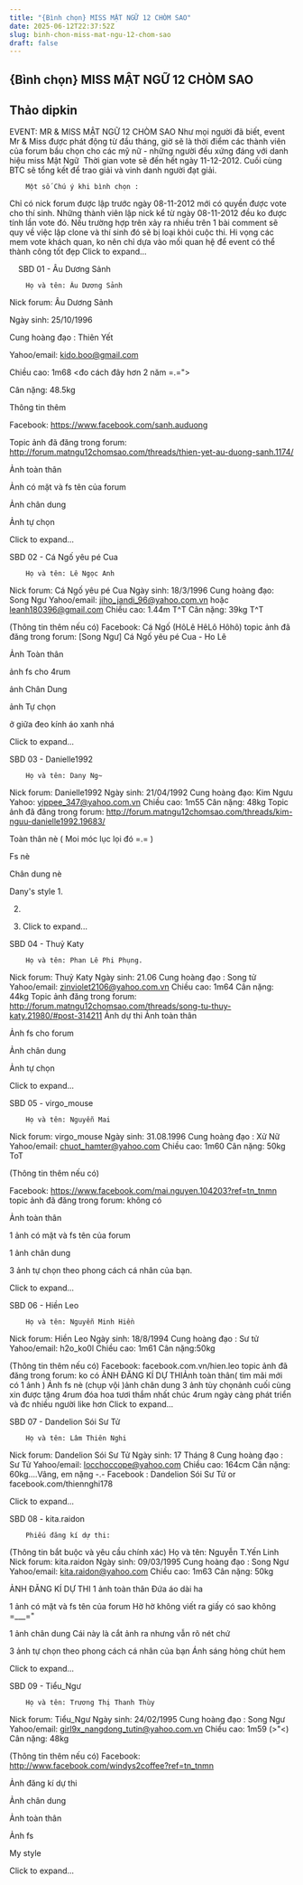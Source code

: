 ```yaml
---
title: "{Bình chọn} MISS MẬT NGỮ 12 CHÒM SAO"
date: 2025-06-12T22:37:52Z
slug: binh-chon-miss-mat-ngu-12-chom-sao
draft: false
---
```


## {Bình chọn} MISS MẬT NGỮ 12 CHÒM SAO

## Thảo dipkin

EVENT: MR & MISS MẬT NGỮ 12 CHÒM SAO​ ​Như mọi người đã biết, event Mr & Miss được phát động từ đầu tháng, giờ sẽ là thời điểm các thành viên của forum bầu chọn cho các mỹ nữ - những người đều xứng đáng với danh hiệu miss Mật Ngữ ​ ​Thời gian vote sẽ đến hết ngày 11-12-2012. Cuối cùng BTC sẽ tổng kết để trao giải và vinh danh người đạt giải.​ ​ 




	
		
		Một số Chú ý khi bình chọn :

Chỉ có nick forum được lập trước ngày 08-11-2012 mới có quyền được vote cho thí sinh. Những thành viên lập nick kể từ ngày 08-11-2012 đều ko được tính lần vote đó. Nếu trường hợp trên xảy ra nhiều trên 1 bài comment sẽ quy về việc lập clone và thí sinh đó sẽ bị loại khỏi cuộc thi.
Hi vọng các mem vote khách quan, ko nên chỉ dựa vào mối quan hệ để event có thể thành công tốt đẹp
​Click to expand...
	
​ ​ ​ ​ ​SBD 01 - Âu Dương Sảnh​ ​



	
		
		Họ và tên: Âu Dương Sảnh

Nick forum: Âu Dương Sảnh

Ngày sinh: 25/10/1996

Cung hoàng đạo : Thiên Yết

Yahoo/email: kido.boo@gmail.com

Chiều cao: 1m68 <đo cách đây hơn 2 năm =.=">

Cân nặng: 48.5kg


Thông tin thêm 

Facebook: https://www.facebook.com/sanh.auduong

Topic ảnh đã đăng trong forum: http://forum.matngu12chomsao.com/threads/thien-yet-au-duong-sanh.1174/

Ảnh toàn thân




Ảnh có mặt và fs tên của forum



Ảnh chân dung





Ảnh tự chọn





Click to expand...
	
 
 
 
 
 
 
 
SBD 02 - Cá Ngố yêu pé Cua 
 




	
		
		Họ và tên: Lê Ngọc Anh
Nick forum: Cá Ngố yêu pé Cua 
Ngày sinh: 18/3/1996
Cung hoàng đạo: Song Ngư
Yahoo/email: jiho_jandi_96@yahoo.com.vn hoặc leanh180396@gmail.com
Chiều cao: 1.44m T^T
Cân nặng: 39kg T^T


(Thông tin thêm nếu có)
Facebook: Cá Ngố (HôLê HêLô Hôhô)
topic ảnh đã đăng trong forum: [Song Ngư] Cá Ngố yêu pé Cua - Ho Lê 

Ảnh Toàn thân 
 

ảnh fs cho 4rum

 

ảnh Chân Dung



ảnh Tự chọn 





ở giữa đeo kính áo xanh nhá 

Click to expand...
	
 
 
 
 
SBD 03 - Danielle1992
 




	
		
		Họ và tên: Dany Ng~
Nick forum: Danielle1992
Ngày sinh: 21/04/1992
Cung hoàng đạo: Kim Ngưu
Yahoo: yippee_347@yahoo.com.vn
Chiều cao: 1m55
Cân nặng: 48kg
Topic ảnh đã đăng trong forum: http://forum.matngu12chomsao.com/threads/kim-nguu-danielle1992.19683/

Toàn thân nè ( Moi móc lục lọi đó =.= )


Fs nè


Chân dung nè


Dany's style
1. 

2. 

3. Click to expand...
	
SBD 04 - Thuỷ Katy​



	
		
		Họ và tên: Phan Lê Phi Phụng.
Nick forum: Thuỷ Katy
Ngày sinh: 21.06
Cung hoàng đạo : Song tử
Yahoo/email: zinviolet2106@yahoo.com.vn
Chiều cao: 1m64
Cân nặng: 44kg
Topic ảnh đăng trong forum: http://forum.matngu12chomsao.com/threads/song-tu-thuy-katy.21980/#post-314211
Ảnh dự thi
Ảnh toàn thân


Ảnh fs cho forum 





Ảnh chân dung



Ảnh tự chọn 





Click to expand...
	
 
 
 
SBD 05 - virgo_mouse
 




	
		
		Họ và tên: Nguyễn Mai
Nick forum: virgo_mouse
Ngày sinh: 31.08.1996
Cung hoàng đạo : Xử Nữ
Yahoo/email: chuot_hamter@yahoo.com
Chiều cao: 1m60
Cân nặng: 50kg ToT


(Thông tin thêm nếu có)

Facebook: https://www.facebook.com/mai.nguyen.104203?ref=tn_tnmn
topic ảnh đã đăng trong forum: không có 


Ảnh toàn thân





1 ảnh có mặt và fs tên của forum





1 ảnh chân dung




3 ảnh tự chọn theo phong cách cá nhân của bạn.











Click to expand...
	
 
 
SBD 06 - Hiền Leo 
 




	
		
		Họ và tên: Nguyễn Minh Hiền
Nick forum: Hiền Leo
Ngày sinh: 18/8/1994
Cung hoàng đạo : Sư tử
Yahoo/email: h2o_ko0l
Chiều cao: 1m61 
Cân nặng:50kg 


(Thông tin thêm nếu có)
Facebook: facebook.com.vn/hien.leo
topic ảnh đã đăng trong forum: ko có 
ẢNH ĐĂNG KÍ DỰ THI​Ảnh toàn thân( tìm mãi mới có 1 ảnh  )
​Ảnh fs nè (chụp vội  )​​ảnh chân dung ​​3 ảnh tùy chọn​​​ảnh cuối cùng xin được tặng 4rum đóa hoa tươi thắm nhất  chúc 4rum ngày càng phát triển và đc nhiều người like hơn ​​Click to expand...
	
SBD 07 - Dandelion Sói Sư Tử​



	
		
		Họ và tên: Lâm Thiên Nghi
Nick forum: Dandelion Sói Sư Tử
Ngày sinh: 17 Tháng 8
Cung hoàng đạo : Sư Tử 
Yahoo/email: locchoccope@yahoo.com
Chiều cao: 164cm
Cân nặng: 60kg....Vâng, em nặng -.-
Facebook : Dandelion Sói Sư Tử or facebook.com/thiennghi178
 
Click to expand...
	
SBD 08 - kita.raidon​



	
		
		Phiếu đăng kí dự thi:

(Thông tin bắt buộc và yêu cầu chính xác)
Họ và tên: Nguyễn T.Yến Linh
Nick forum: kita.raidon
Ngày sinh: 09/03/1995
Cung hoàng đạo : Song Ngư
Yahoo/email: kita.raidon@yahoo.com
Chiều cao: 1m63
Cân nặng: 50kg


ẢNH ĐĂNG KÍ DỰ THI​
1 ảnh toàn thân
Đứa áo dài ha 


1 ảnh có mặt và fs tên của forum
Hờ hờ không viết ra giấy có sao không =___="


1 ảnh chân dung
Cái này là cắt ảnh ra nhưng vẫn rõ nét chứ 


3 ảnh tự chọn theo phong cách cá nhân của bạn
Ánh sáng hỏng chút hem 




Click to expand...
	
 
SBD 09 - Tiểu_Ngư
 




	
		
		Họ và tên: Trương Thị Thanh Thùy
Nick forum: Tiểu_Ngư
Ngày sinh: 24/02/1995
Cung hoàng đạo : Song Ngư
Yahoo/email: girl9x_nangdong_tutin@yahoo.com.vn
Chiều cao: 1m59 (>"<)
Cân nặng: 48kg


(Thông tin thêm nếu có)
Facebook: http://www.facebook.com/windys2coffee?ref=tn_tnmn

Ảnh đăng kí dự thi

Ảnh chân dung




Ảnh toàn thân



Ảnh fs 



My style





Click to expand...